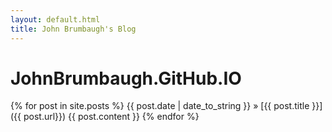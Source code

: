 ```yaml
---
layout: default.html
title: John Brumbaugh's Blog
---
```

# JohnBrumbaugh.GitHub.IO
  {% for post in site.posts %}
      {{ post.date | date_to_string }} » [{{ post.title }}]({{ post.url}})
      {{ post.content }}
  {% endfor %}

